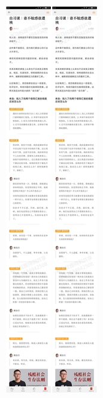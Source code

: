 ![](../../images/2017年02月/GX0224-自习课｜谁不敏感谁遭殃.jpg)
![](../../images/2017年02月/GX0224-自习课｜谁不敏感谁遭殃.jpg)
